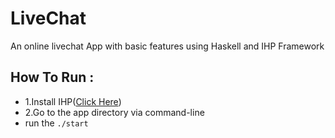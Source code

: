 # LiveChat 
An online livechat  App with basic features using Haskell and IHP Framework

## How To Run :
* 1.Install IHP([Click Here](https://ihp.digitallyinduced.com/Guide/installation.html))
* 2.Go to the app directory via command-line
* run the `./start`